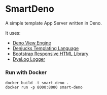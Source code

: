 # SmartDeno

A simple template App Server written in Deno.

It uses:

* [Deno View Engine](https://deno.land/x/view_engine@v1.5.0)
* [Denjucks Templating Language](https://deno.land/x/denjucks@1.1.1)
* [Bootstrap Responsive HTML Library](https://getbootstrap.com/)
* [DyeLog Logger](https://deno.land/x/dyelog@v0.1.1)

### Run with Docker

    docker build -t smart-deno .
    docker run -p 8000:8000 smart-deno



